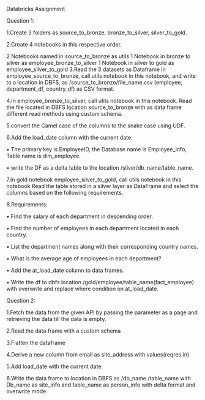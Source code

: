 Databricks Assignment

Question 1:

1.Create 3 folders as source_to_bronze, bronze_to_silver, silver_to_gold.

2.Create 4 notebooks in this respective order.

2 Notebooks named in source_to_bronze as utils
1 Notebook in bronze to silver as employee_bronze_to_silver
1 Notebook in silver to gold as employee_silver_to_gold
3.Read the 3 datasets as Dataframe in employee_source_to_bronze, call utils notebook in this notebook, and write to a location in DBFS, as /source_to_bronze/file_name.csv (employee, department_df, country_df) as CSV format.

4.In employee_bronze_to_silver, call utils notebook in this notebook. Read the file located in DBFS location source_to_bronze with as data frame different read methods using custom schema.

5.convert the Camel case of the columns to the snake case using UDF.

6.Add the load_date column with the current date.

• The primary key is EmployeeID, the Database name is Employee_info, Table name is dim_employee.

• write the DF as a delta table to the location /silver/db_name/table_name.

7.In gold notebook employee_silver_to_gold, call utils notebook in this notebook Read the table stored in a silver layer as DataFrame and select the columns based on the following requirements.

8.Requirements:

• Find the salary of each department in descending order.

• Find the number of employees in each department located in each country.

• List the department names along with their corresponding country names.

• What is the average age of employees in each department?

• Add the at_load_date column to data frames.

• Write the df to dbfs location /gold/employee/table_name(fact_employee) with overwrite and replace where condition on at_load_date.

Question 2:

1.Fetch the data from the given API by passing the parameter as a page and retrieving the data till the data is empty.

2.Read the data frame with a custom schema

3.Flatten the dataframe

4.Derive a new column from email as site_address with values(reqres.in)

5.Add load_date with the current date

6.Write the data frame to location in DBFS as /db_name /table_name with Db_name as site_info and table_name as person_info with delta format and overwrite mode.
